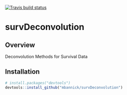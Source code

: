 [![Travis build status](https://travis-ci.org/mbannick/survDeconvolution.svg?branch=master)](https://travis-ci.org/mbannick/survDeconvolution)

# survDeconvolution
## Overview
Deconvolution Methods for Survival Data

## Installation
```r
# install.packages("devtools")
devtools::install_github("mbannick/survDeconvolution")
```